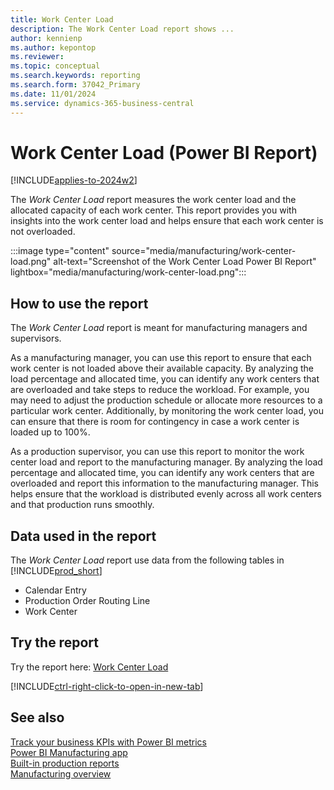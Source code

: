 ```yaml
---
title: Work Center Load
description: The Work Center Load report shows ...
author: kennienp
ms.author: kepontop
ms.reviewer:
ms.topic: conceptual
ms.search.keywords: reporting
ms.search.form: 37042_Primary
ms.date: 11/01/2024
ms.service: dynamics-365-business-central
---
```


# Work Center Load (Power BI Report)

[!INCLUDE[applies-to-2024w2](includes/applies-to-2024w2.md)]

The *Work Center Load* report measures the work center load and the allocated capacity of each work center. This report provides you with insights into the work center load and helps ensure that each work center is not overloaded.

:::image type="content" source="media/manufacturing/work-center-load.png" alt-text="Screenshot of the Work Center Load Power BI Report" lightbox="media/manufacturing/work-center-load.png":::


## How to use the report

The *Work Center Load* report is meant for manufacturing managers and supervisors.

As a manufacturing manager, you can use this report to ensure that each work center is not loaded above their available capacity. By analyzing the load percentage and allocated time, you can identify any work centers that are overloaded and take steps to reduce the workload. For example, you may need to adjust the production schedule or allocate more resources to a particular work center. Additionally, by monitoring the work center load, you can ensure that there is room for contingency in case a work center is loaded up to 100%.

As a production supervisor, you can use this report to monitor the work center load and report to the manufacturing manager. By analyzing the load percentage and allocated time, you can identify any work centers that are overloaded and report this information to the manufacturing manager. This helps ensure that the workload is distributed evenly across all work centers and that production runs smoothly.


<!-- ## Key Performance Indicators (KPIs)

The *Work Center Load* report includes the following KPIs and measures: 

- [Load %]()
- [Allocated Time (Hours)]()
- [Capacity Available (Hours)]() -->


## Data used in the report

The *Work Center Load* report use data from the following tables in [!INCLUDE[prod_short](includes/prod_short.md)]

- Calendar Entry
- Production Order Routing Line
- Work Center
  

## Try the report

Try the report here: [Work Center Load](https://businesscentral.dynamics.com?page=37042)

[!INCLUDE[ctrl-right-click-to-open-in-new-tab](includes/ctrl-right-click-to-open-in-new-tab.md)]


## See also

[Track your business KPIs with Power BI metrics](track-kpis-with-power-bi-metrics.md)  
[Power BI Manufacturing app](manufacturing-powerbi-app.md)   
[Built-in production reports](production-reports.md)    
[Manufacturing overview](production-manage-manufacturing.md)  